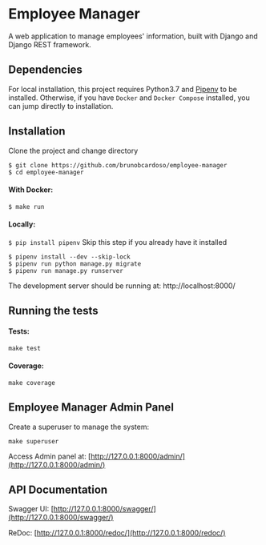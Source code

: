 # Employee Manager

A web application to manage employees' information, built with Django and Django REST framework.

## Dependencies
For local installation, this project requires Python3.7 and [Pipenv](https://pipenv.readthedocs.io/en/latest/) to be installed.
Otherwise, if you have `Docker` and `Docker Compose` installed, you can jump directly to installation.

## Installation

Clone the project and change directory
```
$ git clone https://github.com/brunobcardoso/employee-manager
$ cd employee-manager
```

#### With Docker:
```
$ make run
```

#### Locally:

`$ pip install pipenv` Skip this step if you already have it installed
```
$ pipenv install --dev --skip-lock
$ pipenv run python manage.py migrate
$ pipenv run manage.py runserver
```

The development server should be running at: http://localhost:8000/

## Running the tests

#### Tests:
```console
make test
```

#### Coverage:
```console
make coverage
```

## Employee Manager Admin Panel
Create a superuser to manage the system:
```console
make superuser
```

Access Admin panel at: [http://127.0.0.1:8000/admin/](http://127.0.0.1:8000/admin/)

## API Documentation

Swagger UI: [http://127.0.0.1:8000/swagger/](http://127.0.0.1:8000/swagger/)

ReDoc: [http://127.0.0.1:8000/redoc/](http://127.0.0.1:8000/redoc/)


